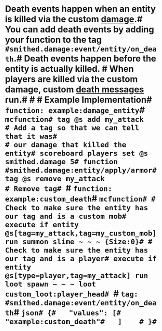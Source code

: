 # Death events happen when an entity is killed via the custom [damage](apply.md).# You can add death events by adding your function to the tag `#smithed.damage:event/entity/on_death`.# Death events happen before the entity is actually killed.  # When players are killed via the custom damage, custom [death messages](death_messages.md) run.# # # Example Implementation# `function: example:damage_entity`# ```mcfunction# tag @s add my_attack                          # Add a tag so that we can tell that it was#                                               # our damage that killed the entity# scoreboard players set @s smithed.damage 5# function #smithed.damage:entity/apply/armor# tag @s remove my_attack                       # Remove tag# ```# `function: example:custom_death`# ```mcfunction# # Check to make sure the entity has our tag and is a custom mob# execute if entity @s[tag=my_attack,tag=my_custom_mob] run summon slime ~ ~ ~ {Size:0}# # Check to make sure the entity has our tag and is a player# execute if entity @s[type=player,tag=my_attack] run loot spawn ~ ~ ~ loot custom_loot:player_head# ```# `tag: #smithed.damage:event/entity/on_death`# ```json# {#   "values": [#       "example:custom_death"#   ]    # }# ```